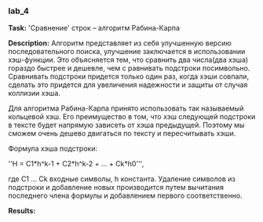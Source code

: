 ### lab_4

**Task:** 'Сравнение' строк – алгоритм Рабина-Карпа

**Description:** Алгоритм представляет из себя улучшенную версию последовательного поиска, улучшение заключается в 
использовании хэш-функции. Это объясняется тем, что сравнить два числа(два хэша) гораздо быстрее и дешевле, чем с
равнивать подстроки посимвольно. Сравнивать подстроки придется только один раз, когда хэши совпали, сделать это придется
для увеличения надежности и защиты от случая коллизии хэша.

Для алгоритма Рабина-Карпа принято использовать так называемый кольцевой хэш. Его преимущество в том, что хэш следующей 
подстроки в тексте будет напрямую зависеть от хэша предыдущей. Поэтому мы сможем очень дешево двигаться по тексту и 
пересчитывать хэши.

Формула хэша подстроки:

''H = C1*h^k-1 + C2\*h^k-2 + … + Ck\*h0''',

где C1 … Ck входные символы, h константа. Удаление символов из подстроки и добавление новых производится путем вычитания последнего члена формулы и добавлением первого соответственно.

**Results:**
